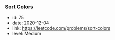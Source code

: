 ### Sort Colors

* id: 75
* date: 2020-12-04
* link: https://leetcode.com/problems/sort-colors
* level: Medium
